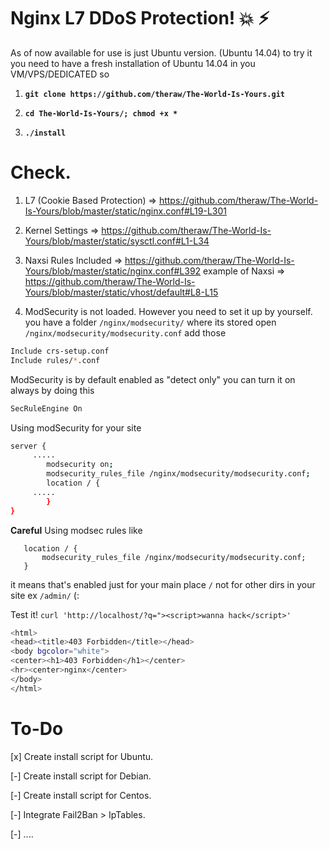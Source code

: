 # Nginx L7 DDoS Protection! :boom: :zap:

As of now available for use is just Ubuntu version. (Ubuntu 14.04) to try it you need to have a fresh installation of 
Ubuntu 14.04 in you VM/VPS/DEDICATED so 

1. **`git clone https://github.com/theraw/The-World-Is-Yours.git`**

2. **`cd The-World-Is-Yours/; chmod +x *`**

3. **`./install`**


# Check.

1. L7 (Cookie Based Protection) => https://github.com/theraw/The-World-Is-Yours/blob/master/static/nginx.conf#L19-L301

2. Kernel Settings              => https://github.com/theraw/The-World-Is-Yours/blob/master/static/sysctl.conf#L1-L34

3. Naxsi Rules Included         => https://github.com/theraw/The-World-Is-Yours/blob/master/static/nginx.conf#L392
example of Naxsi => https://github.com/theraw/The-World-Is-Yours/blob/master/static/vhost/default#L8-L15

4. ModSecurity is not loaded. However you need to set it up by yourself. you have a folder `/nginx/modsecurity/`
where its stored open `/nginx/modsecurity/modsecurity.conf` add those

```bash
Include crs-setup.conf
Include rules/*.conf
```
ModSecurity is by default enabled as "detect only" you can turn it on always by doing this

```bash
SecRuleEngine On
```

Using modSecurity for your site
```bash
server { 
     ..... 
        modsecurity on;
        modsecurity_rules_file /nginx/modsecurity/modsecurity.conf; 
        location / { 
     ..... 
        } 
}
```
**Careful** Using modsec rules like
```
   location / { 
       modsecurity_rules_file /nginx/modsecurity/modsecurity.conf; 
   } 
```
it means that's enabled just for your main place `/` not for other dirs in your site ex `/admin/` (:


Test it!
`curl 'http://localhost/?q="><script>wanna hack</script>'`
```bash
<html>
<head><title>403 Forbidden</title></head>
<body bgcolor="white">
<center><h1>403 Forbidden</h1></center>
<hr><center>nginx</center>
</body>
</html>
```

# To-Do

[x] Create install script for Ubuntu.

[-] Create install script for Debian.

[-] Create install script for Centos.

[-] Integrate Fail2Ban > IpTables.

[-] ....
